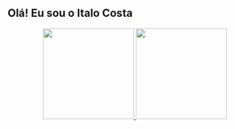 ## Olá! Eu sou o Italo Costa
<div align="center">
  <a href="https://github.com/italokvr">
  <img height="180em" src="https://github-readme-stats.vercel.app/api?username=italokvr&show_icons=true&theme=dracula&include_all_commits=true&count_private=true"/>
  <img height="180em" src="https://github-readme-stats.vercel.app/api/top-langs/?username=italokvr&layout=compact&langs_count=7&theme=dracula"/>
</div>
